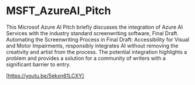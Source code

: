 # MSFT_AzureAI_Pitch

This Microsof Azure AI  Pitch briefly discusses the integration of Azure AI Services with the industry standard screenwriting software, Final Draft. Automating the Screenwriting Process in Final Draft: Accessibility for Visual and Motor Impairments, responsibly integrates AI without removing the creativity and artist from the process. The potential integration highlights a problem and provides a solution for a community of writers with a significant barrier to entry. 

[https://youtu.be/5ekxn61LCXY]
